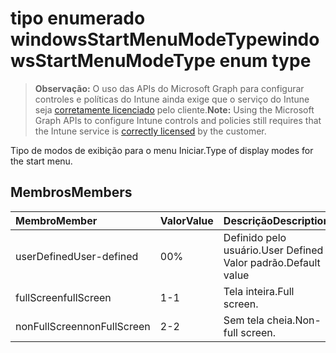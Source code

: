 # <a name="windowsstartmenumodetype-enum-type"></a><span data-ttu-id="7ad2d-101">tipo enumerado windowsStartMenuModeType</span><span class="sxs-lookup"><span data-stu-id="7ad2d-101">windowsStartMenuModeType enum type</span></span>

> <span data-ttu-id="7ad2d-102">**Observação:** O uso das APIs do Microsoft Graph para configurar controles e políticas do Intune ainda exige que o serviço do Intune seja [corretamente licenciado](https://go.microsoft.com/fwlink/?linkid=839381) pelo cliente.</span><span class="sxs-lookup"><span data-stu-id="7ad2d-102">**Note:** Using the Microsoft Graph APIs to configure Intune controls and policies still requires that the Intune service is [correctly licensed](https://go.microsoft.com/fwlink/?linkid=839381) by the customer.</span></span>

<span data-ttu-id="7ad2d-103">Tipo de modos de exibição para o menu Iniciar.</span><span class="sxs-lookup"><span data-stu-id="7ad2d-103">Type of display modes for the start menu.</span></span>
## <a name="members"></a><span data-ttu-id="7ad2d-104">Membros</span><span class="sxs-lookup"><span data-stu-id="7ad2d-104">Members</span></span>
|<span data-ttu-id="7ad2d-105">Membro</span><span class="sxs-lookup"><span data-stu-id="7ad2d-105">Member</span></span>|<span data-ttu-id="7ad2d-106">Valor</span><span class="sxs-lookup"><span data-stu-id="7ad2d-106">Value</span></span>|<span data-ttu-id="7ad2d-107">Descrição</span><span class="sxs-lookup"><span data-stu-id="7ad2d-107">Description</span></span>|
|:---|:---|:---|
|<span data-ttu-id="7ad2d-108">userDefined</span><span class="sxs-lookup"><span data-stu-id="7ad2d-108">User-defined</span></span>|<span data-ttu-id="7ad2d-109">0</span><span class="sxs-lookup"><span data-stu-id="7ad2d-109">0%</span></span>|<span data-ttu-id="7ad2d-110">Definido pelo usuário.</span><span class="sxs-lookup"><span data-stu-id="7ad2d-110">User Defined</span></span> <span data-ttu-id="7ad2d-111">Valor padrão.</span><span class="sxs-lookup"><span data-stu-id="7ad2d-111">Default value</span></span>|
|<span data-ttu-id="7ad2d-112">fullScreen</span><span class="sxs-lookup"><span data-stu-id="7ad2d-112">fullScreen</span></span>|<span data-ttu-id="7ad2d-113">1</span><span class="sxs-lookup"><span data-stu-id="7ad2d-113">-1</span></span>|<span data-ttu-id="7ad2d-114">Tela inteira.</span><span class="sxs-lookup"><span data-stu-id="7ad2d-114">Full screen.</span></span>|
|<span data-ttu-id="7ad2d-115">nonFullScreen</span><span class="sxs-lookup"><span data-stu-id="7ad2d-115">nonFullScreen</span></span>|<span data-ttu-id="7ad2d-116">2</span><span class="sxs-lookup"><span data-stu-id="7ad2d-116">-2</span></span>|<span data-ttu-id="7ad2d-117">Sem tela cheia.</span><span class="sxs-lookup"><span data-stu-id="7ad2d-117">Non-full screen.</span></span>|









